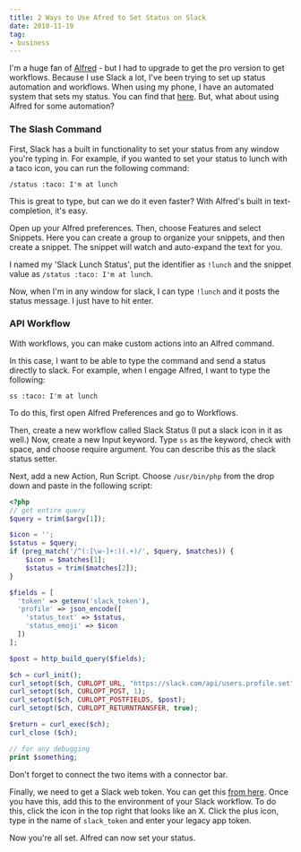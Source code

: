 ```yaml
---
title: 2 Ways to Use Afred to Set Status on Slack
date: 2018-11-19
tag:
- business
---
```

I'm a huge fan of [Alfred](https://alfredadd.com) - but I had to upgrade to get the pro version to get workflows.  Because I use Slack a lot, I've been trying to set up status automation and workflows.  When using my phone, I have an automated system that sets my status. You can find that [here](https://github.com/aaronsaray/phone-status).  But, what about using Alfred for some automation?

<!--more-->

### The Slash Command

First, Slack has a built in functionality to set your status from any window you're typing in.  For example, if you wanted to set your status to lunch with a taco icon, you can run the following command:

`/status :taco: I'm at lunch`

This is great to type, but can we do it even faster?  With Alfred's built in text-completion, it's easy.

Open up your Alfred preferences.  Then, choose Features and select Snippets.  Here you can create a group to organize your snippets, and then create a snippet.  The snippet will watch and auto-expand the text for you.

I named my 'Slack Lunch Status', put the identifier as `!lunch` and the snippet value as `/status :taco: I'm at lunch`.

Now, when I'm in any window for slack, I can type `!lunch` and it posts the status message. I just have to hit enter.

### API Workflow

With workflows, you can make custom actions into an Alfred command.

In this case, I want to be able to type the command and send a status directly to slack.  For example, when I engage Alfred, I want to type the following:

`ss :taco: I'm at lunch`

To do this, first open Alfred Preferences and go to Workflows.

Then, create a new workflow called Slack Status (I put a slack icon in it as well.)  Now, create a new Input keyword.  Type `ss` as the keyword, check with space, and choose require argument.  You can describe this as the slack status setter.

Next, add a new Action, Run Script.  Choose `/usr/bin/php` from the drop down and paste in the following script:

```php
<?php
// get entire query
$query = trim($argv[1]);

$icon = '';
$status = $query;
if (preg_match('/^(:[\w-]+:)(.+)/', $query, $matches)) {
	$icon = $matches[1];
	$status = trim($matches[2]);
}

$fields = [
  'token' => getenv('slack_token'),
  'profile' => json_encode([
	'status_text' => $status,
	'status_emoji' => $icon
  ])
];

$post = http_build_query($fields);

$ch = curl_init();
curl_setopt($ch, CURLOPT_URL, "https://slack.com/api/users.profile.set");
curl_setopt($ch, CURLOPT_POST, 1);
curl_setopt($ch, CURLOPT_POSTFIELDS, $post);
curl_setopt($ch, CURLOPT_RETURNTRANSFER, true);

$return = curl_exec($ch);
curl_close ($ch);

// for any debugging
print $something;
```
Don't forget to connect the two items with a connector bar.

Finally, we need to get a Slack web token.  You can get this [from here](https://api.slack.com/custom-integrations/legacy-tokens).  Once you have this, add this to the environment of your Slack workflow.  To do this, click the icon in the top right that looks like an X.  Click the plus icon, type in the name of `slack_token` and enter your legacy app token.

Now you're all set.  Alfred can now set your status.
